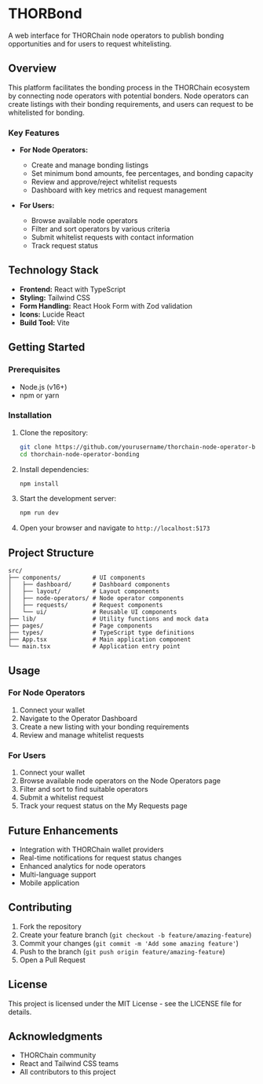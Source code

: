 # THORBond

A web interface for THORChain node operators to publish bonding opportunities and for users to request whitelisting.

## Overview

This platform facilitates the bonding process in the THORChain ecosystem by connecting node operators with potential bonders. Node operators can create listings with their bonding requirements, and users can request to be whitelisted for bonding.

### Key Features

- **For Node Operators:**
  - Create and manage bonding listings
  - Set minimum bond amounts, fee percentages, and bonding capacity
  - Review and approve/reject whitelist requests
  - Dashboard with key metrics and request management

- **For Users:**
  - Browse available node operators
  - Filter and sort operators by various criteria
  - Submit whitelist requests with contact information
  - Track request status

## Technology Stack

- **Frontend:** React with TypeScript
- **Styling:** Tailwind CSS
- **Form Handling:** React Hook Form with Zod validation
- **Icons:** Lucide React
- **Build Tool:** Vite

## Getting Started

### Prerequisites

- Node.js (v16+)
- npm or yarn

### Installation

1. Clone the repository:
   ```bash
   git clone https://github.com/yourusername/thorchain-node-operator-bonding.git
   cd thorchain-node-operator-bonding
   ```

2. Install dependencies:
   ```bash
   npm install
   ```

3. Start the development server:
   ```bash
   npm run dev
   ```

4. Open your browser and navigate to `http://localhost:5173`

## Project Structure

```
src/
├── components/         # UI components
│   ├── dashboard/      # Dashboard components
│   ├── layout/         # Layout components
│   ├── node-operators/ # Node operator components
│   ├── requests/       # Request components
│   └── ui/             # Reusable UI components
├── lib/                # Utility functions and mock data
├── pages/              # Page components
├── types/              # TypeScript type definitions
├── App.tsx             # Main application component
└── main.tsx            # Application entry point
```

## Usage

### For Node Operators

1. Connect your wallet
2. Navigate to the Operator Dashboard
3. Create a new listing with your bonding requirements
4. Review and manage whitelist requests

### For Users

1. Connect your wallet
2. Browse available node operators on the Node Operators page
3. Filter and sort to find suitable operators
4. Submit a whitelist request
5. Track your request status on the My Requests page

## Future Enhancements

- Integration with THORChain wallet providers
- Real-time notifications for request status changes
- Enhanced analytics for node operators
- Multi-language support
- Mobile application

## Contributing

1. Fork the repository
2. Create your feature branch (`git checkout -b feature/amazing-feature`)
3. Commit your changes (`git commit -m 'Add some amazing feature'`)
4. Push to the branch (`git push origin feature/amazing-feature`)
5. Open a Pull Request

## License

This project is licensed under the MIT License - see the LICENSE file for details.

## Acknowledgments

- THORChain community
- React and Tailwind CSS teams
- All contributors to this project
